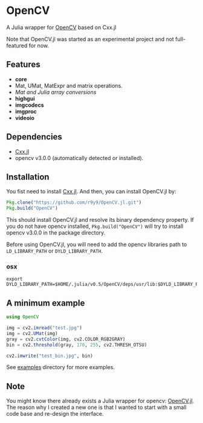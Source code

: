 # OpenCV

A Julia wrapper for [OpenCV](https://github.com/Itseez/opencv) based on Cxx.jl

Note that OpenCV.jl was started as an experimental project and not full-featured for now.

## Features

- **core**
 - Mat, UMat, MatExpr and matrix operations.
 - *Mat and Julia array conversions*
- **highgui**
- **imgcodecs**
- **imgproc**
- **videoio**

## Dependencies

- [Cxx.jl](https://github.com/Keno/Cxx.jl)
- opencv v3.0.0 (automatically detected or installed).

## Installation

You fist need to install [Cxx.jl](https://github.com/Keno/Cxx.jl). And then, you can install OpenCV.jl by:

```jl
Pkg.clone("https://github.com/r9y9/OpenCV.jl.git")
Pkg.build("OpenCV")
```

This should install OpenCV.jl and resolve its binary dependency property. If you do not have opencv installed, `Pkg.build("OpenCV")` will try to install opencv v3.0.0 in the package directory.

Before using OpenCV.jl, you will need to add the opencv libraries path to `LD_LIBRARY_PATH` or `DYLD_LIBRARY_PATH`.

### osx

```
export DYLD_LIBRARY_PATH=$HOME/.julia/v0.5/OpenCV/deps/usr/lib:$DYLD_LIBRARY_PATH
```

## A minimum example

```jl
using OpenCV

img = cv2.imread("test.jpg")
img = cv2.UMat(img)
gray = cv2.cvtColor(img, cv2.COLOR_RGB2GRAY)
bin = cv2.threshold(gray, 170, 255, cv2.THRESH_OTSU)

cv2.imwrite("test_bin.jpg", bin)
```

See [examples](./examples) directory for more examples.

## Note

You might know there already exists a Julia wrapper for opencv: [OpenCV.jl](https://github.com/maxruby/OpenCV.jl). The reason why I created a new one is that I wanted to start with a small code base and re-design the interface. 
